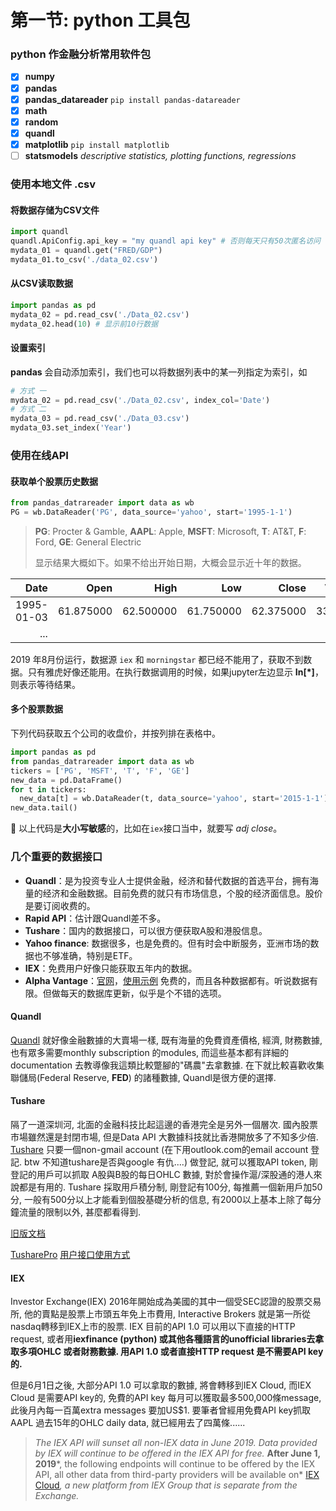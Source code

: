 # 第一节: python 工具包

### python 作金融分析常用软件包

- [x] **numpy**  
- [x] **pandas**
- [x] **pandas_datareader**  `pip install pandas-datareader`
- [x] **math**
- [x] **random**
- [x] **quandl** 
- [x] **matplotlib** `pip install matplotlib`
- [ ] **statsmodels**   *descriptive statistics, plotting functions, regressions*

### 使用本地文件 .csv

#### 将数据存储为CSV文件

```python
import quandl
quandl.ApiConfig.api_key = "my quandl api key" # 否则每天只有50次匿名访问
mydata_01 = quandl.get("FRED/GDP")
mydata_01.to_csv('./data_02.csv')
```

#### 从CSV读取数据

```python
import pandas as pd
mydata_02 = pd.read_csv('./Data_02.csv')
mydata_02.head(10) # 显示前10行数据
```



#### 设置索引

**pandas** 会自动添加索引，我们也可以将数据列表中的某一列指定为索引，如

```python
# 方式 一
mydata_02 = pd.read_csv('./Data_02.csv', index_col='Date') 
# 方式 二
mydata_03 = pd.read_csv('./Data_03.csv')
mydata_03.set_index('Year')
```



### 使用在线API

#### 获取单个股票历史数据

```python
from pandas_datrareader import data as wb
PG = wb.DataReader('PG', data_source='yahoo', start='1995-1-1')
```

> **PG**: Procter & Gamble,  **AAPL**: Apple,  **MSFT**: Microsoft, **T**: AT&T, **F**: Ford, **GE**: General Electric
>
> 显示结果大概如下。如果不给出开始日期，大概会显示近十年的数据。

|       Date |      Open |      High |       Low |     Close |  Volume | Adj Close |      |
| ---------: | --------: | --------: | --------: | --------: | ------: | --------: | ---- |
| 1995-01-03 | 61.875000 | 62.500000 | 61.750000 | 62.375000 | 3318400 |  9.168104 |      |
|        ... |           |           |           |           |         |           |      |

2019 年8月份运行，数据源 `iex` 和 `morningstar` 都已经不能用了，获取不到数据。只有雅虎好像还能用。在执行数据调用的时候，如果jupyter左边显示 **In[\*]**，则表示等待结果。



#### 多个股票数据

下列代码获取五个公司的收盘价，并按列排在表格中。

```python
import pandas as pd
from pandas_datrareader import data as wb
tickers = ['PG', 'MSFT', 'T', 'F', 'GE']
new_data = pd.DataFrame()
for t in tickers:
  new_data[t] = wb.DataReader(t, data_source='yahoo', start='2015-1-1')['Adj Close']
new_data.tail()
```

:bell: 以上代码是**大小写敏感**的，比如在`iex`接口当中，就要写 *adj close*。



### 几个重要的数据接口

- **Quandl**：是为投资专业人士提供金融，经济和替代数据的首选平台，拥有海量的经济和金融数据。目前免费的就只有市场信息，个股的经济面信息。股价是要订阅收费的。
- **Rapid API**：估计跟Quandl差不多。
- **Tushare**：国内的数据接口，可以很方便获取A股和港股信息。
- **Yahoo finance**: 数据很多，也是免费的。但有时会中断服务，亚洲市场的数据也不够准确，特别是ETF。
- **IEX**：免费用户好像只能获取五年内的数据。
- **Alpha Vantage**：[官网](https://www.alphavantage.co/documentation/)，[使用示例](https://www.helplib.com/GitHub/article_154832) 免费的，而且各种数据都有。听说数据有限。但做每天的数据库更新，似乎是个不错的选项。



#### Quandl

[Quandl](https://www.quandl.com) 就好像金融數據的大賣場一樣, 既有海量的免費資產價格, 經濟, 財務數據, 也有眾多需要monthly subscription 的modules, 而這些基本都有詳細的documentation 去教導像我這類比較蹩腳的"碼農"去拿數據. 在下就比較喜歡收集聯儲局(Federal Reserve, **FED**) 的諸種數據, Quandl是很方便的選擇.



#### Tushare

隔了一道深圳河, 北面的金融科技比起這邊的香港完全是另外一個層次. 國內股票市場雖然還是封閉市場, 但是Data API 大數據科技就比香港開放多了不知多少倍. [Tushare](http://tushare.org) 只要一個non-gmail account (在下用outlook.com的email account 登記. btw 不知道tushare是否與google 有仇....) 做登記, 就可以獲取API token, 剛登記的用戶可以抓取 A股與B股的每日OHLC 數據, 對於會操作滬/深股通的港人來說都是有用的. Tushare 採取用戶積分制, 剛登記有100分, 每推薦一個新用戶加50分, 一般有500分以上才能看到個股基礎分析的信息, 有2000以上基本上除了每分鐘流量的限制以外, 甚麼都看得到.

[旧版文档](http://tushare.org/)

[TusharePro](https://tushare.pro)   [用户接口使用方式](https://tushare.pro/document/1?doc_id=40)




#### IEX

Investor Exchange(IEX) 2016年開始成為美國的其中一個受SEC認證的股票交易所, 他的賣點是股票上市頭五年免上市費用, Interactive Brokers 就是第一所從nasdaq轉移到IEX上市的股票. IEX 目前的API 1.0 可以用以下直接的HTTP request, 或者用**iexfinance (python) 或其他各種語言的unofficial libraries去拿取多項OHLC 或者財務數據. 用API 1.0 或者直接HTTP request 是不需要API key的.**

但是6月1日之後, 大部分API 1.0 可以拿取的數據, 將會轉移到IEX Cloud, 而IEX Cloud 是需要API key的, 免費的API key 每月可以獲取最多500,000條message, 此後月內每一百萬extra messages 要加US$1. 要筆者曾經用免費API key抓取AAPL 過去15年的OHLC daily data, 就已經用去了四萬條......

> *The IEX API will sunset all non-IEX data in June 2019. Data provided by IEX will continue to be offered in the IEX API for free.* **After June 1, 2019***, the following endpoints will continue to be offered by the IEX API, all other data from third-party providers will be available on* [IEX Cloud](https://www.iexcloud.io/)*, a new platform from IEX Group that is separate from the Exchange.*